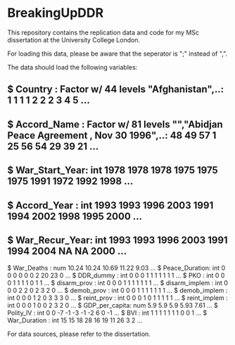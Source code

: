 # BreakingUpDDR
This repository contains the replication data and code for my MSc dissertation at the University College London.

For loading this data, please be aware that the seperator is ";" instead of ",".


The data should load the following variables:

## $ Country       : Factor w/ 44 levels "Afghanistan",..: 1 1 1 1 2 2 2 3 4 5 ...
## $ Accord_Name   : Factor w/ 81 levels "","Abidjan Peace Agreement , Nov 30 1996",..: 48 49 57 1 25 56 54 29 39 21 ...
## $ War_Start_Year: int  1978 1978 1978 1975 1975 1975 1991 1972 1992 1998 ...
## $ Accord_Year   : int  1993 1993 1996 2003 1991 1994 2002 1998 1995 2000 ...
## $ War_Recur_Year: int  1993 1993 1996 2003 1991 1994 2004 NA NA 2000 ...
 $ War_Deaths    : num  10.24 10.24 10.69 11.22 9.03 ...
 $ Peace_Duration: int  0 0 0 0 0 0 2 20 23 0 ...
 $ DDR_dummy     : int  0 0 0 1 1 1 1 1 1 1 ...
 $ PKO           : int  0 0 0 1 1 1 1 0 1 1 ...
 $ disarm_prov   : int  0 0 0 1 1 1 1 1 1 1 ...
 $ disarm_implem : int  0 0 0 2 2 0 2 3 2 0 ...
 $ demob_prov    : int  0 0 0 1 1 1 1 1 1 1 ...
 $ demob_implem  : int  0 0 0 1 2 0 3 3 3 0 ...
 $ reint_prov    : int  0 0 0 1 0 1 1 1 1 1 ...
 $ reint_implem  : int  0 0 0 1 0 0 2 3 2 0 ...
 $ GDP_per_capita: num  5.9 5.9 5.9 5.93 7.61 ...
 $ Polity_IV     : int  0 0 -7 -1 -3 -1 -2 6 0 -1 ...
 $ BVI           : int  1 1 1 1 1 1 1 0 0 1 ...
 $ War_Duration  : int  15 15 18 28 16 19 11 26 3 2 ...
 
 For data sources, please refer to the dissertation.
